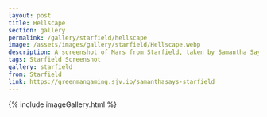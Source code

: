 ```yaml
---
layout: post
title: Hellscape
section: gallery
permalink: /gallery/starfield/hellscape
image: /assets/images/gallery/starfield/Hellscape.webp
description: A screenshot of Mars from Starfield, taken by Samantha Says.
tags: Starfield Screenshot
gallery: starfield
from: Starfield
link: https://greenmangaming.sjv.io/samanthasays-starfield
---
```

{% include imageGallery.html %}